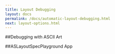 ```yaml
---
title: Layout Debugging
layout: docs
permalink: /docs/automatic-layout-debugging.html
next: layout-options.html
---
```


##Debugging with ASCII Art

##ASLayoutSpecPlayground App
